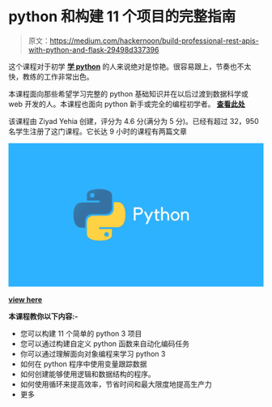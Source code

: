 # python 和构建 11 个项目的完整指南

> 原文：<https://medium.com/hackernoon/build-professional-rest-apis-with-python-and-flask-29498d337396>

这个课程对于初学 [**学 python**](http://gainfromhere.com/python-programming-language/) 的人来说绝对是惊艳。很容易跟上，节奏也不太快，教练的工作非常出色。

本课程面向那些希望学习完整的 python 基础知识并在以后过渡到数据科学或 web 开发的人。本课程也面向 python 新手或完全的编程初学者。 [**查看此处**](http://gainfromhere.com/python-programming-language/)

该课程由 Ziyad Yehia 创建，评分为 4.6 分(满分为 5 分)。已经有超过 32，950 名学生注册了这门课程。它长达 9 小时的课程有两篇文章

![](img/3f8a7a2bae76b1c4fed3f4c02ee8ba78.png)

[**view here**](http://gainfromhere.com/python-programming-language/)

**本课程教你以下内容:-**

*   您可以构建 11 个简单的 python 3 项目
*   您可以通过构建自定义 python 函数来自动化编码任务
*   你可以通过理解面向对象编程来学习 python 3
*   如何在 python 程序中使用变量跟踪数据
*   如何创建能够使用逻辑和数据结构的程序。
*   如何使用循环来提高效率，节省时间和最大限度地提高生产力
*   更多